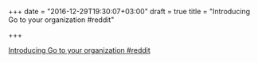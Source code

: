 +++
date = "2016-12-29T19:30:07+03:00"
draft = true
title = "Introducing Go to your organization  #reddit"

+++

<p><a href="https://t.co/3scHeoUuAB">Introducing Go to your organization  #reddit</a></p>
